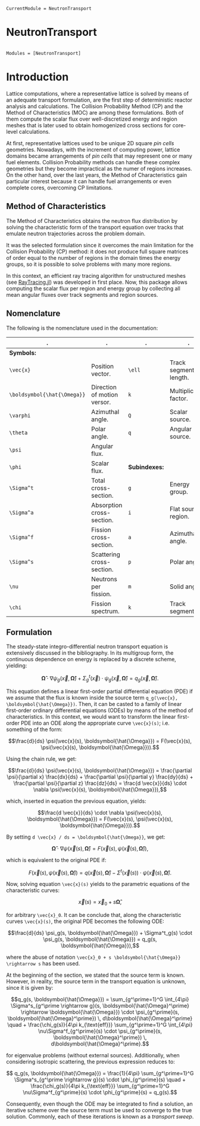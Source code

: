 ```@meta
CurrentModule = NeutronTransport
```

# NeutronTransport

```@index
```

```@autodocs
Modules = [NeutronTransport]
```

# Introduction

Lattice computations, where a representative lattice is solved by means of an adequate transport formulation, are the first step of deterministic reactor analysis and calculations. The Collision Probability Method (CP) and the Method of Characteristics (MOC) are among these formulations. Both of them compute the scalar flux over well-discretized energy and region meshes that is later used to obtain homogenized cross sections for core-level calculations.

At first, representative lattices used to be unique 2D square *pin cells* geometries. Nowadays, with the increment of computing power, lattice domains became arrangements of *pin cells* that may represent one or many fuel elements. Collision Probability methods can handle these complex geometries but they become impractical as the numer of regions increases. On the other hand, over the last years, the Method of Characteristics gain particular interest because it can handle fuel arrangements or even complete cores, overcoming CP limitations.

## Method of Characteristics

The Method of Characteristics obtains the neutron flux distribution by solving the characteristic form of the transport equation over tracks that emulate neutron trajectories across the problem domain.

It was the selected formulation since it overcomes the main limitation for the Collision Probability (CP) method: it does not produce full square matrices of order equal to the number of regions in the domain times the energy groups, so it is possible to solve problems with many more regions.

In this context, an efficient ray tracing algorithm for unstructured meshes (see [RayTracing.jl](https://github.com/rvignolo/RayTracing.jl)) was developed in first place. Now, this package allows computing the scalar flux per region and energy group by collecting all mean angular fluxes over track segments and region sources.

## Nomenclature

The following is the nomenclature used in the documentation:

| .                              |       .                     |  .              |          .             |
|--------------------------------|-----------------------------|-----------------|------------------------|
| **Symbols:**                   |                             |                 |                        |
| ``\vec{x}``                    | Position vector.            | ``\ell``        | Track segment length.  |
| ``\boldsymbol{\hat{\Omega}}``  | Direction of motion versor. | ``k``           | Multiplication factor. |
| ``\varphi``                    | Azimuthal angle.            | ``Q``           | Scalar source.         |
| ``\theta``                     | Polar angle.                | ``q``           | Angular source.        |
| ``\psi``                       | Angular flux.                |                 |                        |
| ``\phi``                       | Scalar flux.                 | **Subindexes:** |                        |
| ``\Sigma^t``                   | Total cross-section.        | ``g``           | Energy group.          |
| ``\Sigma^a``                   | Absorption cross-section.   | ``i``           | Flat source region.    |
| ``\Sigma^f``                   | Fission cross-section.      | ``a``           | Azimuthal angle.       |
| ``\Sigma^s``                   | Scattering cross-section.   | ``p``           | Polar angle.           |
| ``\nu``                        | Neutrons per fission.        | ``m``           | Solid angle.           |
| ``\chi``                       | Fission spectrum.           | ``k``           | Track segment.         |


## Formulation

The steady-state integro-differential neutron transport equation is extensively discussed in the bibliography. In its multigroup form, the continuous dependence on energy is replaced by a discrete scheme, yielding:

```math
\boldsymbol{\hat{\Omega}} \cdot \nabla \psi_g(\vec{x}, \boldsymbol{\hat{\Omega}})
 + \Sigma^t_g(\vec{x}) \cdot \psi_g(\vec{x}, \boldsymbol{\hat{\Omega}}) = q_g(\vec{x}, \boldsymbol{\hat{\Omega}}).
```

This equation defines a linear first-order partial differential equation (PDE) if we assume that the flux is known inside the source term ``q_g(\vec{x}, \boldsymbol{\hat{\Omega}})``. Then, it can be casted to a family of linear first-order ordinary differential equations (ODEs) by means of the method of characteristics. In this context, we would want to transform the linear first-order PDE into an ODE along the appropriate curve ``\vec{x}(s)``; i.e. something of the form:

```math
\frac{d}{ds} \psi(\vec{x}(s), \boldsymbol{\hat{\Omega}}) = F(\vec{x}(s), \psi(\vec{x}(s), \boldsymbol{\hat{\Omega}})).
```

Using the chain rule, we get:

```math
\frac{d}{ds} \psi(\vec{x}(s), \boldsymbol{\hat{\Omega}}) = \frac{\partial \psi}{\partial x} \frac{dx}{ds} +
                     \frac{\partial \psi}{\partial y} \frac{dy}{ds} +
                     \frac{\partial \psi}{\partial z} \frac{dz}{ds} =
                     \frac{d \vec{x}}{ds} \cdot \nabla \psi(\vec{x}(s), \boldsymbol{\hat{\Omega}}),
```

which, inserted in equation the previous equation, yields:

```math
\frac{d \vec{x}}{ds} \cdot \nabla \psi(\vec{x}(s), \boldsymbol{\hat{\Omega}}) = F(\vec{x}(s), \psi(\vec{x}(s), \boldsymbol{\hat{\Omega}})).
```

By setting ``d \vec{x} / ds = \boldsymbol{\hat{\Omega}}``, we get:

```math
\boldsymbol{\hat{\Omega}} \cdot \nabla \psi(\vec{x}(s), \boldsymbol{\hat{\Omega}}) = F(\vec{x}(s), \psi(\vec{x}(s), \boldsymbol{\hat{\Omega}})),
```

which is equivalent to the original PDE if:

```math
F(\vec{x}(s), \psi(\vec{x}(s), \boldsymbol{\hat{\Omega}})) = q(\vec{x}(s), \boldsymbol{\hat{\Omega}}) - \Sigma^t(\vec{x}(s)) \cdot \psi(\vec{x}(s), \boldsymbol{\hat{\Omega}}).
```

Now, solving equation ``\vec{x}(s)`` yields to the parametric equations of the characteristic curves:

```math
 \vec{x}(s) = \vec{x}_0 + s \boldsymbol{\hat{\Omega}},
```

for arbitrary ``\vec{x}_0``. It can be conclude that, along the characteristic curves ``\vec{x}(s)``, the original PDE becomes the following ODE:

```math
\frac{d}{ds} \psi_g(s, \boldsymbol{\hat{\Omega}}) + \Sigma^t_g(s) \cdot \psi_g(s, \boldsymbol{\hat{\Omega}}) = q_g(s, \boldsymbol{\hat{\Omega}}),
```

where the abuse of notation ``\vec{x}_0 + s \boldsymbol{\hat{\Omega}} \rightarrow s`` has been used.

At the beginning of the section, we stated that the source term is known. However, in reality, the source term in the transport equation is unknown, since it is given by:

```math
q_g(s, \boldsymbol{\hat{\Omega}}) =
 \sum_{g^\prime=1}^G \int_{4\pi} \Sigma^s_{g^\prime \rightarrow g}(s, \boldsymbol{\hat{\Omega}^\prime} \rightarrow \boldsymbol{\hat{\Omega}}) \cdot \psi_{g^\prime}(s, \boldsymbol{\hat{\Omega}^\prime}) \, d\boldsymbol{\hat{\Omega}^\prime} \quad +
 \frac{\chi_g(s)}{4\pi k_{\text{eff}}} \sum_{g^\prime=1}^G \int_{4\pi} \nu\Sigma^f_{g^\prime}(s) \cdot \psi_{g^\prime}(s, \boldsymbol{\hat{\Omega}^\prime}) \, d\boldsymbol{\hat{\Omega}^\prime}.
```

for eigenvalue problems (without external sources). Additionally, when considering isotropic scattering, the previous expression reduces to:

```math
 q_g(s, \boldsymbol{\hat{\Omega}}) =
 \frac{1}{4\pi} \sum_{g^\prime=1}^G \Sigma^s_{g^\prime \rightarrow g}(s) \cdot \phi_{g^\prime}(s) \quad +
 \frac{\chi_g(s)}{4\pi k_{\text{eff}}} \sum_{g^\prime=1}^G \nu\Sigma^f_{g^\prime}(s) \cdot \phi_{g^\prime}(s)  = q_g(s).
```

Consequently, even though the ODE may be integrated to find a solution, an iterative scheme over the source term must be used to converge to the true solution. Commonly, each of these iterations is known as a *transport sweep*.